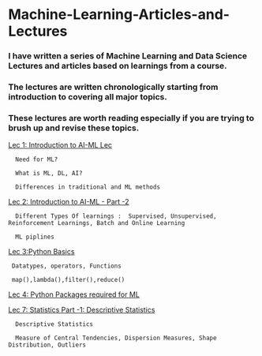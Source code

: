 # Machine-Learning-Articles-and-Lectures
### I have written a series of Machine Learning and Data Science Lectures and articles based on learnings from a course.
### The lectures are written chronologically starting from introduction to covering all major topics.
### These lectures are worth reading especially if you are trying to brush up and revise these topics.

[Lec 1: Introduction to AI-ML Lec](https://github.com/vaishnavipatil29/Machine-Learning-Articles-and-Lectures/blob/master/Day%201-%20Intro%20to%20AI-ML.pdf)
      
      Need for ML?
      
      What is ML, DL, AI?
      
      Differences in traditional and ML methods
[Lec 2: Introduction to AI-ML - Part -2](https://github.com/vaishnavipatil29/Machine-Learning-Articles-and-Lectures/blob/master/Lec%20-2-Intro%20to%20AI-ML%20Part%202.pdf)

      Different Types Of learnings :  Supervised, Unsupervised, Reinforcement Learnings, Batch and Online Learning
     
      ML piplines

[Lec 3:Python Basics](https://github.com/vaishnavipatil29/Machine-Learning-Articles-and-Lectures/blob/master/Lec%20-3-%20Python%20Basics.ipynb)

     Datatypes, operators, Functions
    
     map(),lambda(),filter(),reduce()

[Lec 4: Python Packages required for ML](https://github.com/vaishnavipatil29/Machine-Learning-Articles-and-Lectures/blob/master/Lec%20-4%20-Python%20Packages.pdf)

[Lec 7: Statistics Part -1: Descriptive Statistics](https://github.com/vaishnavipatil29/Machine-Learning-Articles-and-Lectures/tree/master/Lec%20-7%20Descriptive%20Statitics)

      Descriptive Statistics
      
      Measure of Central Tendencies, Dispersion Measures, Shape Distribution, Outliers
           

     
    
    
